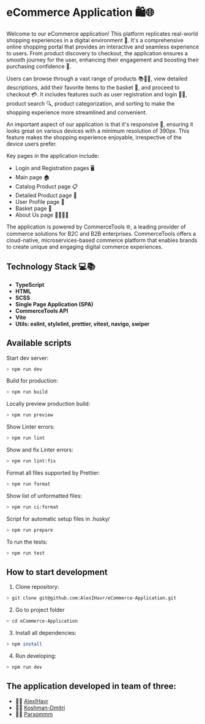 # eCommerce Application 🛍️🌐

Welcome to our eCommerce application! This platform replicates real-world shopping experiences in a digital environment 🏪. It's a comprehensive online shopping portal that provides an interactive and seamless experience to users. From product discovery to checkout, the application ensures a smooth journey for the user, enhancing their engagement and boosting their purchasing confidence 🚀.

Users can browse through a vast range of products 📚👗👟, view detailed descriptions, add their favorite items to the basket 🛒, and proceed to checkout 💳. It includes features such as user registration and login 📝🔐, product search 🔍, product categorization, and sorting to make the shopping experience more streamlined and convenient.

An important aspect of our application is that it's responsive 📲, ensuring it looks great on various devices with a minimum resolution of 390px. This feature makes the shopping experience enjoyable, irrespective of the device users prefer.

Key pages in the application include:

- Login and Registration pages 🖥️
- Main page 🏠
- Catalog Product page 📋
- Detailed Product page 🔎
- User Profile page 👤
- Basket page 🛒
- About Us page 🙋‍♂️🙋‍♀️

The application is powered by CommerceTools 🌐, a leading provider of commerce solutions for B2C and B2B enterprises. CommerceTools offers a cloud-native, microservices-based commerce platform that enables brands to create unique and engaging digital commerce experiences.

## Technology Stack 💻📚

- **TypeScript**
- **HTML**
- **SCSS**
- **Single Page Application (SPA)**
- **CommerceTools API**
- **Vite**
- **Utils: eslint, stylelint, prettier, vitest, navigo, swiper**

## Available scripts

Start dev server:

```bash
> npm run dev
```

Build for production:

```bash
> npm run build
```

Locally preview production build:

```bash
> npm run preview
```

Show Linter errors:

```bash
> npm run lint
```

Show and fix Linter errors:

```bash
> npm run lint:fix
```

Format all files supported by Prettier:

```bash
> npm run format
```

Show list of unformatted files:

```bash
> npm run ci:format
```

Script for automatic setup files in .husky/

```bash
> npm run prepare
```

To run the tests:

```bash
> npm run test
```

## How to start development

1. Clone repository:

```bash
> git clone git@github.com:AlexIHavr/eCommerce-Application.git
```

2. Go to project folder

```bash
> cd eCommerce-Application
```

3. Install all dependencies:

```bash
> npm install
```

4. Run developing:

```bash
> npm run dev
```

## The application developed in team of three:

- 👨‍💻 [AlexIHavr](https://github.com/AlexIHavr)
- 👨‍💻 [Koshman-Dmitri](https://github.com/Koshman-Dmitri)
- 👨‍💻 [Parxommm](https://github.com/Parxommm)
